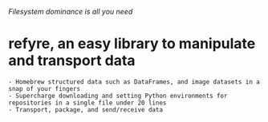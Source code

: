 *Filesystem dominance is all you need*

# refyre, an easy library to manipulate and transport data
    - Homebrew structured data such as DataFrames, and image datasets in a snap of your fingers
    - Supercharge downloading and setting Python environments for repositories in a single file under 20 lines
    - Transport, package, and send/receive data 
